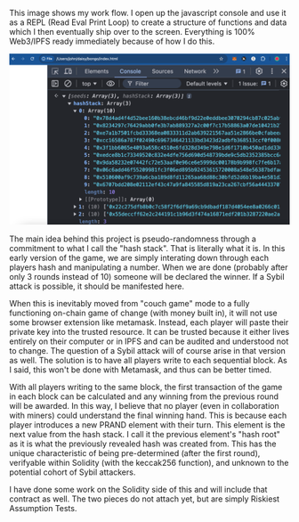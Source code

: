 This image shows my work flow. I open up the javascript console and use it
as a REPL (Read Eval Print Loop) to create a structure of functions and data
which I then eventually ship over to the screen. Everything is 100% Web3/IPFS
ready immediately because of how I do this.

<img src="Screen Shot 2024-10-03 at 9.24.57 PM.png">

The main idea behind this project is pseudo-randomness through a commitment to what 
I call the "hash stack". That is literally what it is. In this early version of the
game, we are simply interating down through each players hash and manipulating a
number. When we are done (probably after only 3 rounds instead of 10) someone will be
declared the winner. If a Sybil attack is possible, it should be manifested here. 

When this is inevitably moved from "couch game" mode to a fully functioning on-chain
game of change (with money built in), it will not use some browser extension like metamask.
Instead, each player will paste their private key into the trusted resource. It can be trusted
because it either lives entirely on their computer or in IPFS and can be audited and
understood not to change. The question of a Sybil attack will of course arise in that 
version as well. The solution is to have all players write to each sequential block. As I 
said, this won't be done with Metamask, and thus can be better timed.

With all players writing to the same block, the first transaction of the game in each block can
be calculated and any winning from the previous round will be awarded. In this way, I believe
that no player (even in collaboration with miners) could understand the final winning hand. This is
because each player introduces a new PRAND element with their turn. This element is the next value
from the hash stack. I call it the previous element's "hash root" as it is what the previously 
revealed hash was created from. This has the unique characteristic of being pre-determined (after the
first round), verifyable within Solidity (with the keccak256 function), and unknown to the potential
cohort of Sybil attackers.

I have done some work on the Solidity side of this and will include that contract as well. The two
pieces do not attach yet, but are simply Riskiest Assumption Tests.
